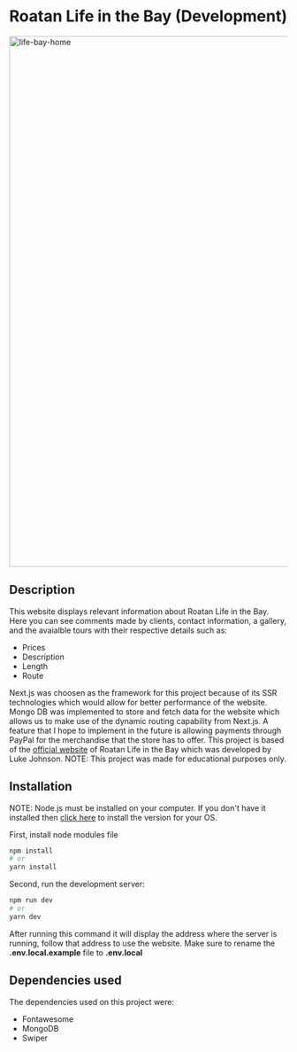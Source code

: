 # Roatan Life in the Bay (Development)
<img width="958" alt="life-bay-home" src="https://user-images.githubusercontent.com/52940934/147795958-83223113-e4a1-443d-ba76-91af6f92fa64.png">

## Description

This website displays relevant information about Roatan Life in the Bay. Here you can see comments made by clients, contact information, a gallery, and the avaialble tours with their respective details such as:

- Prices
- Description
- Length
- Route

Next.js was choosen as the framework for this project because of its SSR technologies which would allow for better performance of the website. Mongo DB was implemented to store and fetch data for the website which allows us to make use of the dynamic routing capability from Next.js.
A feature that I hope to implement in the future is allowing payments through PayPal for the merchandise that the store has to offer.
This project is based of the [official website](https://www.roatanlifeinthebay.com/) of Roatan Life in the Bay which was developed by Luke Johnson.
NOTE: This project was made for educational purposes only.

## Installation
NOTE: Node.js must be installed on your computer. If you don't have it installed then [click here](https://nodejs.org/en/download/) to install the version for your OS.

First, install node modules file
```bash
npm install
# or
yarn install
```
Second, run the development server:

```bash
npm run dev
# or
yarn dev
```
After running this command it will display the address where the server is running, follow that address to use the website.
Make sure to rename the **.env.local.example** file to **.env.local**

## Dependencies used
The dependencies used on this project were:
- Fontawesome
- MongoDB
- Swiper

